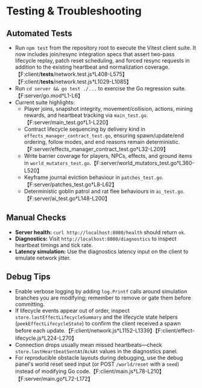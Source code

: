# Testing & Troubleshooting

## Automated Tests
- Run `npm test` from the repository root to execute the Vitest client suite. It now includes join/resync integration specs that assert two-pass lifecycle replay, patch reset scheduling, and forced resync requests in addition to the existing heartbeat and normalization coverage.【F:client/__tests__/network.test.js†L408-L575】【F:client/__tests__/network.test.js†L1029-L1085】
- Run `cd server && go test ./...` to exercise the Go regression suite.【F:server/go.mod†L1-L6】
- Current suite highlights:
  - Player joins, snapshot integrity, movement/collision, actions, mining rewards, and heartbeat tracking via `main_test.go`.【F:server/main_test.go†L1-L220】
  - Contract lifecycle sequencing by delivery kind in `effects_manager_contract_test.go`, ensuring spawn/update/end ordering, follow modes, and end reasons remain deterministic.【F:server/effects_manager_contract_test.go†L32-L209】
  - Write barrier coverage for players, NPCs, effects, and ground items in `world_mutators_test.go`.【F:server/world_mutators_test.go†L360-L520】
  - Keyframe journal eviction behaviour in `patches_test.go`.【F:server/patches_test.go†L8-L62】
  - Deterministic goblin patrol and rat flee behaviours in `ai_test.go`.【F:server/ai_test.go†L148-L200】

## Manual Checks
- **Server health:** `curl http://localhost:8080/health` should return `ok`.
- **Diagnostics:** Visit `http://localhost:8080/diagnostics` to inspect heartbeat timings and tick rate.
- **Latency simulation:** Use the diagnostics latency input on the client to emulate network jitter.

## Debug Tips
- Enable verbose logging by adding `log.Printf` calls around simulation branches you are modifying; remember to remove or gate them before committing.
- If lifecycle events appear out of order, inspect `store.lastEffectLifecycleSummary` and the lifecycle state helpers (`peekEffectLifecycleState`) to confirm the client received a spawn before each update.【F:client/network.js†L1152-L1339】【F:client/effect-lifecycle.js†L224-L270】
- Connection drops usually mean missed heartbeats—check `store.lastHeartbeatSentAt`/`AckAt` values in the diagnostics panel.
- For reproducible obstacle layouts during debugging, use the debug panel's world reset seed input (or POST `/world/reset` with a `seed`) instead of modifying Go code.【F:client/main.js†L78-L210】【F:server/main.go†L72-L172】
